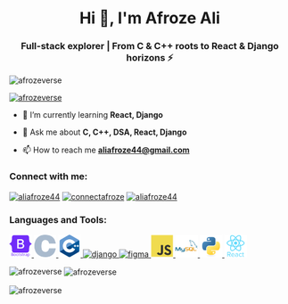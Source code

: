 <h1 align="center">Hi 👋, I'm Afroze Ali</h1>
<h3 align="center">Full-stack explorer | From C & C++ roots to React & Django horizons ⚡</h3>

<p align="left"> <img src="https://komarev.com/ghpvc/?username=afrozeverse&label=Profile%20views&color=0e75b6&style=flat" alt="afrozeverse" /> </p>

<p align="left"> <a href="https://github.com/ryo-ma/github-profile-trophy"><img src="https://github-profile-trophy.vercel.app/?username=afrozeverse" alt="afrozeverse" /></a> </p>

- 🌱 I’m currently learning **React, Django**

- 💬 Ask me about **C, C++, DSA, React, Django**

- 📫 How to reach me **aliafroze44@gmail.com**

<h3 align="left">Connect with me:</h3>
<p align="left">
<a href="https://twitter.com/aliafroze44" target="blank"><img align="center" src="https://raw.githubusercontent.com/rahuldkjain/github-profile-readme-generator/master/src/images/icons/Social/twitter.svg" alt="aliafroze44" height="30" width="40" /></a>
<a href="https://linkedin.com/in/connectafroze" target="blank"><img align="center" src="https://raw.githubusercontent.com/rahuldkjain/github-profile-readme-generator/master/src/images/icons/Social/linked-in-alt.svg" alt="connectafroze" height="30" width="40" /></a>
<a href="https://www.leetcode.com/aliafroze44" target="blank"><img align="center" src="https://raw.githubusercontent.com/rahuldkjain/github-profile-readme-generator/master/src/images/icons/Social/leet-code.svg" alt="aliafroze44" height="30" width="40" /></a>
</p>

<h3 align="left">Languages and Tools:</h3>
<p align="left"> <a href="https://getbootstrap.com" target="_blank" rel="noreferrer"> <img src="https://raw.githubusercontent.com/devicons/devicon/master/icons/bootstrap/bootstrap-plain-wordmark.svg" alt="bootstrap" width="40" height="40"/> </a> <a href="https://www.cprogramming.com/" target="_blank" rel="noreferrer"> <img src="https://raw.githubusercontent.com/devicons/devicon/master/icons/c/c-original.svg" alt="c" width="40" height="40"/> </a> <a href="https://www.w3schools.com/cpp/" target="_blank" rel="noreferrer"> <img src="https://raw.githubusercontent.com/devicons/devicon/master/icons/cplusplus/cplusplus-original.svg" alt="cplusplus" width="40" height="40"/> </a> <a href="https://www.djangoproject.com/" target="_blank" rel="noreferrer"> <img src="https://cdn.worldvectorlogo.com/logos/django.svg" alt="django" width="40" height="40"/> </a> <a href="https://www.figma.com/" target="_blank" rel="noreferrer"> <img src="https://www.vectorlogo.zone/logos/figma/figma-icon.svg" alt="figma" width="40" height="40"/> </a> <a href="https://developer.mozilla.org/en-US/docs/Web/JavaScript" target="_blank" rel="noreferrer"> <img src="https://raw.githubusercontent.com/devicons/devicon/master/icons/javascript/javascript-original.svg" alt="javascript" width="40" height="40"/> </a> <a href="https://www.mysql.com/" target="_blank" rel="noreferrer"> <img src="https://raw.githubusercontent.com/devicons/devicon/master/icons/mysql/mysql-original-wordmark.svg" alt="mysql" width="40" height="40"/> </a> <a href="https://www.python.org" target="_blank" rel="noreferrer"> <img src="https://raw.githubusercontent.com/devicons/devicon/master/icons/python/python-original.svg" alt="python" width="40" height="40"/> </a> <a href="https://reactjs.org/" target="_blank" rel="noreferrer"> <img src="https://raw.githubusercontent.com/devicons/devicon/master/icons/react/react-original-wordmark.svg" alt="react" width="40" height="40"/> </a> </p>

<p><img align="left" src="https://github-readme-stats.vercel.app/api/top-langs?username=afrozeverse&show_icons=true&locale=en&layout=compact" alt="afrozeverse" /></p>

<p>&nbsp;<img align="center" src="https://github-readme-stats.vercel.app/api?username=afrozeverse&show_icons=true&locale=en" alt="afrozeverse" /></p>

<p><img align="center" src="https://github-readme-streak-stats.herokuapp.com/?user=afrozeverse&" alt="afrozeverse" /></p>
